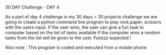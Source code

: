 30 DAY Challenge - DAY 4

As a part of day 4 challenge in my 30 days = 30 projects challenge 
we are going to create a python command line program to play rock,paper, scissors with the users 
input. If the user wins, the user can give a fun task to computer based on the list of tasks available 
if the computer wins a random tasks from the list will be given to the user. Funzzz expected ! 

Also note : This program is coded and executed from a mobile phone.